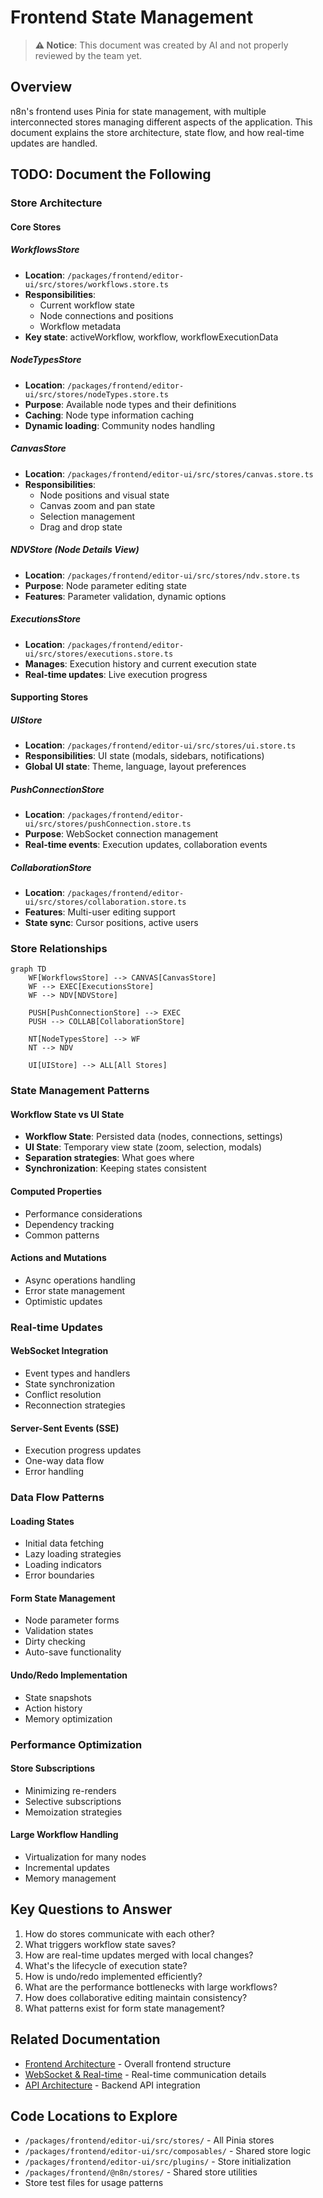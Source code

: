 # Frontend State Management

> **⚠️ Notice**: This document was created by AI and not properly reviewed by the team yet.

## Overview

n8n's frontend uses Pinia for state management, with multiple interconnected stores managing different aspects of the application. This document explains the store architecture, state flow, and how real-time updates are handled.

## TODO: Document the Following

### Store Architecture

#### Core Stores

##### WorkflowsStore
- **Location**: `/packages/frontend/editor-ui/src/stores/workflows.store.ts`
- **Responsibilities**:
  - Current workflow state
  - Node connections and positions
  - Workflow metadata
- **Key state**: activeWorkflow, workflow, workflowExecutionData

##### NodeTypesStore
- **Location**: `/packages/frontend/editor-ui/src/stores/nodeTypes.store.ts`
- **Purpose**: Available node types and their definitions
- **Caching**: Node type information caching
- **Dynamic loading**: Community nodes handling

##### CanvasStore
- **Location**: `/packages/frontend/editor-ui/src/stores/canvas.store.ts`
- **Responsibilities**:
  - Node positions and visual state
  - Canvas zoom and pan state
  - Selection management
  - Drag and drop state

##### NDVStore (Node Details View)
- **Location**: `/packages/frontend/editor-ui/src/stores/ndv.store.ts`
- **Purpose**: Node parameter editing state
- **Features**: Parameter validation, dynamic options

##### ExecutionsStore
- **Location**: `/packages/frontend/editor-ui/src/stores/executions.store.ts`
- **Manages**: Execution history and current execution state
- **Real-time updates**: Live execution progress

#### Supporting Stores

##### UIStore
- **Location**: `/packages/frontend/editor-ui/src/stores/ui.store.ts`
- **Responsibilities**: UI state (modals, sidebars, notifications)
- **Global UI state**: Theme, language, layout preferences

##### PushConnectionStore
- **Location**: `/packages/frontend/editor-ui/src/stores/pushConnection.store.ts`
- **Purpose**: WebSocket connection management
- **Real-time events**: Execution updates, collaboration events

##### CollaborationStore
- **Location**: `/packages/frontend/editor-ui/src/stores/collaboration.store.ts`
- **Features**: Multi-user editing support
- **State sync**: Cursor positions, active users

### Store Relationships

```mermaid
graph TD
    WF[WorkflowsStore] --> CANVAS[CanvasStore]
    WF --> EXEC[ExecutionsStore]
    WF --> NDV[NDVStore]

    PUSH[PushConnectionStore] --> EXEC
    PUSH --> COLLAB[CollaborationStore]

    NT[NodeTypesStore] --> WF
    NT --> NDV

    UI[UIStore] --> ALL[All Stores]
```

### State Management Patterns

#### Workflow State vs UI State
- **Workflow State**: Persisted data (nodes, connections, settings)
- **UI State**: Temporary view state (zoom, selection, modals)
- **Separation strategies**: What goes where
- **Synchronization**: Keeping states consistent

#### Computed Properties
- Performance considerations
- Dependency tracking
- Common patterns

#### Actions and Mutations
- Async operations handling
- Error state management
- Optimistic updates

### Real-time Updates

#### WebSocket Integration
- Event types and handlers
- State synchronization
- Conflict resolution
- Reconnection strategies

#### Server-Sent Events (SSE)
- Execution progress updates
- One-way data flow
- Error handling

### Data Flow Patterns

#### Loading States
- Initial data fetching
- Lazy loading strategies
- Loading indicators
- Error boundaries

#### Form State Management
- Node parameter forms
- Validation states
- Dirty checking
- Auto-save functionality

#### Undo/Redo Implementation
- State snapshots
- Action history
- Memory optimization

### Performance Optimization

#### Store Subscriptions
- Minimizing re-renders
- Selective subscriptions
- Memoization strategies

#### Large Workflow Handling
- Virtualization for many nodes
- Incremental updates
- Memory management

## Key Questions to Answer

1. How do stores communicate with each other?
2. What triggers workflow state saves?
3. How are real-time updates merged with local changes?
4. What's the lifecycle of execution state?
5. How is undo/redo implemented efficiently?
6. What are the performance bottlenecks with large workflows?
7. How does collaborative editing maintain consistency?
8. What patterns exist for form state management?

## Related Documentation

- [Frontend Architecture](./frontend-architecture.md) - Overall frontend structure
- [WebSocket & Real-time](./websocket-realtime.md) - Real-time communication details
- [API Architecture](./api-architecture.md) - Backend API integration

## Code Locations to Explore

- `/packages/frontend/editor-ui/src/stores/` - All Pinia stores
- `/packages/frontend/editor-ui/src/composables/` - Shared store logic
- `/packages/frontend/editor-ui/src/plugins/` - Store initialization
- `/packages/frontend/@n8n/stores/` - Shared store utilities
- Store test files for usage patterns
